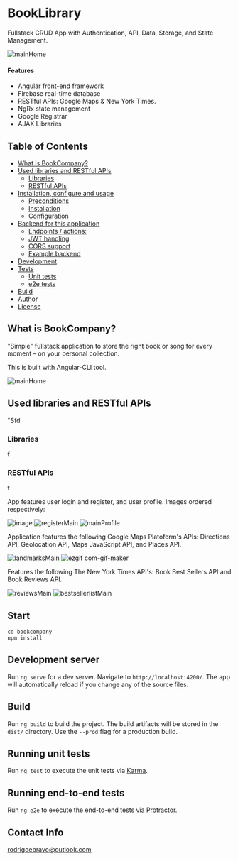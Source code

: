 # BookLibrary
Fullstack CRUD App with Authentication, API, Data, Storage, and State Management.

![mainHome](https://user-images.githubusercontent.com/89810908/158890254-6ad1f21b-bc46-464d-a344-76fc0700fc05.PNG)


#### Features 
- Angular front-end framework
- Firebase real-time database
- RESTful APIs: Google Maps & New York Times.
- NgRx state management
- Google Registrar
- AJAX Libraries

## Table of Contents
 * [What is BookCompany?](#what-is-bookcompany)
 * [Used libraries and RESTful APIs](#used-libraries-and-restful-apis)
   * [Libraries](#libraries)
   * [RESTful APIs](#restful-apis)
 * [Installation, configure and usage](#installation-configure-and-usage)
   * [Preconditions](#preconditions)
   * [Installation](#installation)
   * [Configuration](#configuration)
 * [Backend for this application](#backend-for-this-application)
   * [Endpoints / actions:](#endpoints--actions)
   * [JWT handling](#jwt-handling)
   * [CORS support](#cors-support)
   * [Example backend](#example-backend)
 * [Development](#development)
 * [Tests](#tests)
   * [Unit tests](#unit-tests)
   * [e2e tests](#e2e-tests)
 * [Build](#build)
 * [Author](#author)
 * [License](#license)


## What is BookCompany?
"Simple" fullstack application to store the right book or song for every moment – on your personal collection. 
 
This is built with Angular-CLI tool.

![mainHome](https://user-images.githubusercontent.com/89810908/158890254-6ad1f21b-bc46-464d-a344-76fc0700fc05.PNG)

## Used libraries and RESTful APIs
"Sfd

### Libraries
f


### RESTful APIs
f



App features user login and register, and user profile. Images ordered respectively:

![image](https://user-images.githubusercontent.com/89810908/158891203-a0a8d0e9-4f90-401a-a938-41a41a1263ad.png)
![registerMain](https://user-images.githubusercontent.com/89810908/158891534-cbf296e3-cd2c-4bb5-8161-e0cbb5942972.PNG)
![mainProfile](https://user-images.githubusercontent.com/89810908/158890981-006bb162-5133-4fda-8ca0-1a3a6af52f31.PNG)


Application features the following Google Maps Platoform's APIs: Directions API, Geolocation API, Maps JavaScript API, and Places API.

![landmarksMain](https://user-images.githubusercontent.com/89810908/158891867-e514ee07-fd02-4183-b2ea-1b2d84e73f92.PNG)
![ezgif com-gif-maker](https://user-images.githubusercontent.com/89810908/158899092-e7a3fe32-f36f-42c7-a236-c3d1c112ff98.gif)

Features the following The New York Times API's: Book Best Sellers API and Book Reviews API.

![reviewsMain](https://user-images.githubusercontent.com/89810908/159611574-fc281cb3-9e9e-402f-b7c1-9555c3ddf53c.PNG)
![bestsellerlistMain](https://user-images.githubusercontent.com/89810908/159611584-457d7796-fb04-466e-b599-e1d510647ef3.PNG)


## Start
```
cd bookcompany
npm install
```
## Development server

Run `ng serve` for a dev server. Navigate to `http://localhost:4200/`. The app will automatically reload if you change any of the source files.

## Build

Run `ng build` to build the project. The build artifacts will be stored in the `dist/` directory. Use the `--prod` flag for a production build.

## Running unit tests

Run `ng test` to execute the unit tests via [Karma](https://karma-runner.github.io).

## Running end-to-end tests

Run `ng e2e` to execute the end-to-end tests via [Protractor](http://www.protractortest.org/).

## Contact Info
rodrigoebravo@outlook.com




